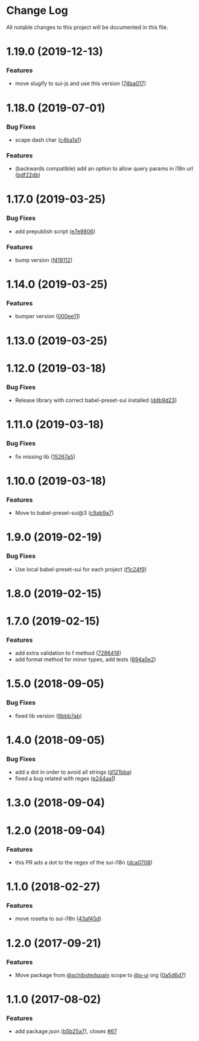 # Change Log

All notable changes to this project will be documented in this file.

<a name="1.19.0"></a>
# 1.19.0 (2019-12-13)


### Features

* move slugify to sui-js and use this version ([74ba017](https://github.com/SUI-Components/sui/commit/74ba017))



<a name="1.18.0"></a>
# 1.18.0 (2019-07-01)


### Bug Fixes

* scape dash char ([c4ba1a1](https://github.com/SUI-Components/sui/commit/c4ba1a1))


### Features

* (backwards compatible) add an option to allow query params in i18n url ([bdf22db](https://github.com/SUI-Components/sui/commit/bdf22db))



<a name="1.17.0"></a>
# 1.17.0 (2019-03-25)


### Bug Fixes

* add prepublish script ([e7e9806](https://github.com/SUI-Components/sui/commit/e7e9806))


### Features

* bump version ([f418112](https://github.com/SUI-Components/sui/commit/f418112))



<a name="1.14.0"></a>
# 1.14.0 (2019-03-25)


### Features

* bumper version ([000ee11](https://github.com/SUI-Components/sui/commit/000ee11))



<a name="1.13.0"></a>
# 1.13.0 (2019-03-25)



<a name="1.12.0"></a>
# 1.12.0 (2019-03-18)


### Bug Fixes

* Release library with correct babel-preset-sui installed ([ddb9d23](https://github.com/SUI-Components/sui/commit/ddb9d23))



<a name="1.11.0"></a>
# 1.11.0 (2019-03-18)


### Bug Fixes

* fix missing lib ([15267a5](https://github.com/SUI-Components/sui/commit/15267a5))



<a name="1.10.0"></a>
# 1.10.0 (2019-03-18)


### Features

* Move to babel-preset-sui@3 ([c9ab9a7](https://github.com/SUI-Components/sui/commit/c9ab9a7))



<a name="1.9.0"></a>
# 1.9.0 (2019-02-19)


### Bug Fixes

* Use local babel-preset-sui for each project ([f1c24f9](https://github.com/SUI-Components/sui/commit/f1c24f9))



<a name="1.8.0"></a>
# 1.8.0 (2019-02-15)



<a name="1.7.0"></a>
# 1.7.0 (2019-02-15)


### Features

* add extra validation to f method ([7286418](https://github.com/SUI-Components/sui/commit/7286418))
* add format method for minor types, add tests ([894a5e2](https://github.com/SUI-Components/sui/commit/894a5e2))



<a name="1.5.0"></a>
# 1.5.0 (2018-09-05)


### Bug Fixes

* fixed lib version ([6bbb7ab](https://github.com/SUI-Components/sui/commit/6bbb7ab))



<a name="1.4.0"></a>
# 1.4.0 (2018-09-05)


### Bug Fixes

* add a dot in order to avoid all strings ([d121bba](https://github.com/SUI-Components/sui/commit/d121bba))
* fixed a bug related with regex ([e244aa1](https://github.com/SUI-Components/sui/commit/e244aa1))



<a name="1.3.0"></a>
# 1.3.0 (2018-09-04)



<a name="1.2.0"></a>
# 1.2.0 (2018-09-04)


### Features

* this PR ads a dot to the regex of the sui-i18n ([dca0708](https://github.com/SUI-Components/sui/commit/dca0708))



<a name="1.1.0"></a>
# 1.1.0 (2018-02-27)


### Features

* move rosetta to sui-i18n ([43af45d](https://github.com/SUI-Components/sui/commit/43af45d))



<a name="1.2.0"></a>
# 1.2.0 (2017-09-21)


### Features

* Move package from [@schibstedspain](https://github.com/schibstedspain) scope to [@s-ui](https://github.com/s-ui) org ([0a5d6d7](https://github.com/SUI-Components/sui/commit/0a5d6d7))



<a name="1.1.0"></a>
# 1.1.0 (2017-08-02)


### Features

* add package.json ([b5b25a7](https://github.com/SUI-Components/sui/commit/b5b25a7)), closes [#67](https://github.com/SUI-Components/sui/issues/67)



